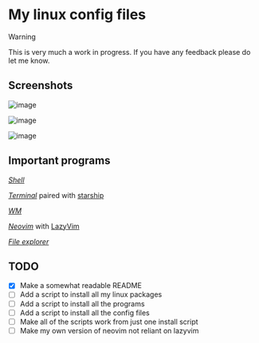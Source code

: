 # My linux config files

> [!WARNING]  
> This is very much a work in progress.
> If you have any feedback please do let me know.

## Screenshots

![image](./images/screenshot1.png)

![image](./images/screenshot2.png)

![image](./images/screenshot3.png)

## Important programs

[*Shell*](https://github.com/nushell/nushell)

[*Terminal*](https://github.com/kovidgoyal/kitty) paired with [starship](https://github.com/starship/starship)

[*WM*](https://github.com/hyprwm/Hyprland)

[*Neovim*](https://github.com/neovim/neovim) with [LazyVim](https://github.com/LazyVim/LazyVim)

[*File explorer*](https://github.com/sxyazi/yazi)

## TODO

- [x] Make a somewhat readable README
- [ ] Add a script to install all my linux packages
- [ ] Add a script to install all the programs
- [ ] Add a script to install all the config files
- [ ] Make all of the scripts work from just one install script
- [ ] Make my own version of neovim not reliant on lazyvim  
